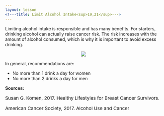 ```yaml
---
layout: lesson
<!---title: Limit Alcohol Intake<sup>19,21</sup>--->
---
```


Limiting alcohol intake is responsible and has many benefits. For starters, drinking alcohol can actually raise cancer risk. The risk increases with the amount of alcohol consumed, which is why it is important to avoid excess drinking. 

<p align="center">
<img src="https://scnslabutsa.github.io/myhthelperEduContent/Images/alcohol.jpg"/>	
</p>

In general, recommendations are:

* No more than 1 drink a day for women
* No more than 2 drinks a day for men

**Sources:**

<span style="font-size:15px;">Susan G. Komen, 2017. Healthy Lifestyles for Breast Cancer Survivors.</span>

<span style="font-size:15px;">American Cancer Society, 2017. Alcohol Use and Cancer</span> 

